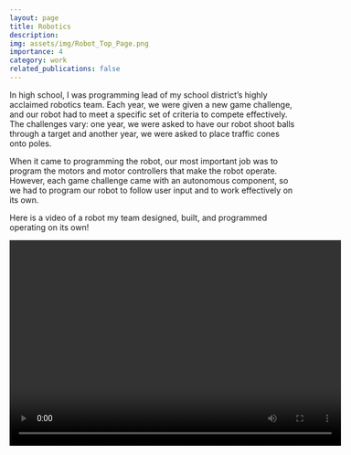 ```yaml
---
layout: page
title: Robotics
description:
img: assets/img/Robot_Top_Page.png
importance: 4
category: work
related_publications: false
---
```



In high school, I was programming lead of my school district’s highly acclaimed robotics team. Each year, we were given a new game challenge, and our robot had to meet a specific set of criteria to compete effectively. The challenges vary: one year, we were asked to have our robot shoot balls through a target and another year, we were asked to place traffic cones onto poles.

When it came to programming the robot, our most important job was to program the motors and motor controllers that make the robot operate. However, each game challenge came with an autonomous component, so we had to program our robot to follow user input and to work effectively on its own.

Here is a video of a robot my team designed, built, and programmed operating on its own!

<video width="580" height="360" controls>
  <source src="/assets/video/Robot_Demo.mp4" type="video/mp4">
  Your browser does not support the video tag.
</video>